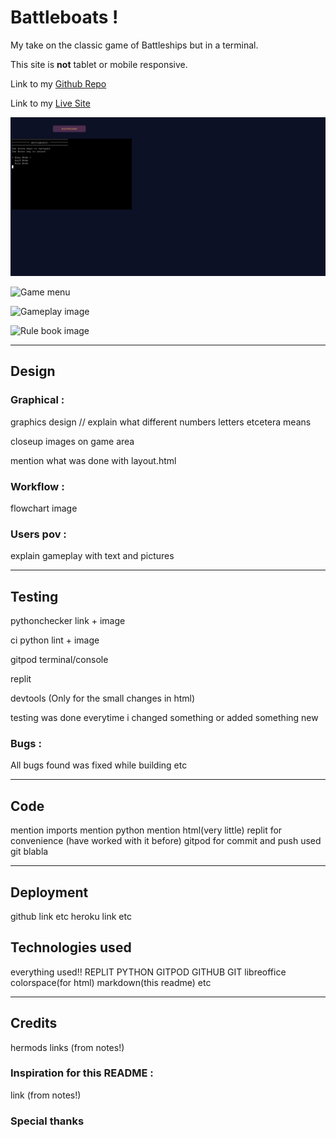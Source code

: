 # Battleboats !

My take on the classic game of Battleships but in a terminal.

This site is **not** tablet or mobile responsive.

Link to my [Github Repo](https://github.com/Rasmus-Dahlkvist/Battleboats)

Link to my [Live Site](https://new-battleboats-rd.herokuapp.com/)

![Full screen heroku image](/readme-images/heroku-full-screen.png)

![Game menu](/readme-images/)

![Gameplay image](/readme-images/)

![Rule book image](/readme-images/)

---

## Design

### Graphical :
graphics design // explain what different numbers letters etcetera means

closeup images on game area
![]()

mention what was done with layout.html

### Workflow :

flowchart image

### Users pov :
explain gameplay with text and pictures

---

## Testing
pythonchecker link + image

ci python lint + image

gitpod terminal/console

replit

devtools (Only for the small changes in html)

testing was done everytime i changed something or added something new

### Bugs :
All bugs found was fixed while building etc

---

## Code
mention imports 
mention python 
mention html(very little)
replit for convenience (have worked with it before)
gitpod for commit and push 
used git blabla

---

## Deployment
github link etc
heroku link etc

## Technologies used
everything used!!
REPLIT
 PYTHON 
 GITPOD 
 GITHUB
  GIT 
  libreoffice
  colorspace(for html)
  markdown(this readme)
  etc

---

## Credits
hermods
links (from notes!)


### Inspiration for this README :
link (from notes!)

### Special thanks

